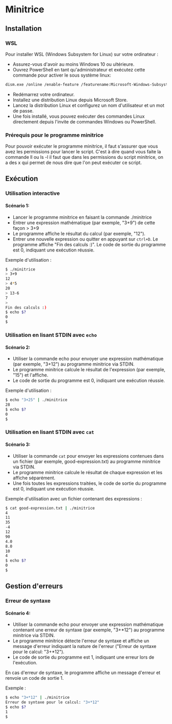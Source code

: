# Minitrice

## Installation
### WSL 

Pour installer WSL (Windows Subsystem for Linux) sur votre ordinateur :
- Assurez-vous d'avoir au moins Windows 10 ou ultérieure.
- Ouvrez PowerShell en tant qu'administrateur et exécutez cette commande pour activer le sous système linux:
````bash
dism.exe /online /enable-feature /featurename:Microsoft-Windows-Subsystem-Linux /all /norestart
````
- Redémarrez votre ordinateur.
- Installez une distribution Linux depuis Microsoft Store.
- Lancez la distribution Linux et configurez un nom d'utilisateur et un mot de passe.
- Une fois installé, vous pouvez exécuter des commandes Linux directement depuis l'invite de commandes Windows ou PowerShell.

### Prérequis pour le programme minitrice
Pour pouvoir exécuter le programme minitrice, il faut s'assurer que vous avez les permissions pour lancer le script. C'est à dire quand vous faite la commande ll ou ls -l il faut que dans les permissions du script minitrice, on a des x qui permet de nous dire que l'on peut exécuter ce script. 
## Exécution

### Utilisation interactive
#### Scénario 1:
- Lancer le programme minitrice en faisant la commande ./minitrice
- Entrer une expression mathématique (par exemple, "3+9") de cette façon > 3+9
- Le programme affiche le résultat du calcul (par exemple, "12").
- Entrer une nouvelle expression ou quitter en appuyant sur `ctrl+D`.
Le programme affiche "Fin des calculs :)".
Le code de sortie du programme est 0, indiquant une exécution réussie.

Exemple d'utilisation :

```bash
$ ./minitrice
> 3+9
12
> 4*5
20
> 13-6
7
>
Fin des calculs :)
$ echo $?
0
$ 
```

### Utilisation en lisant STDIN avec `echo`
#### Scénario 2:
- Utiliser la commande echo pour envoyer une expression mathématique (par exemple, "3+12") au programme minitrice via STDIN.
- Le programme minitrice calcule le résultat de l'expression (par exemple, "15") et l'affiche.
- Le code de sortie du programme est 0, indiquant une exécution réussie.

Exemple d'utilisation :

```bash
$ echo "3+25" | ./minitrice
28
$ echo $?
0
$ 
```
### Utilisation en lisant STDIN avec `cat`
#### Scénario 3:
- Utiliser la commande `cat` pour envoyer les expressions contenues dans un fichier (par exemple, good-expression.txt) au programme minitrice via STDIN.
- Le programme minitrice calcule le résultat de chaque expression et les affiche séparément.
- Une fois toutes les expressions traitées, le code de sortie du programme est 0, indiquant une exécution réussie.
  
Exemple d'utilisation avec un fichier contenant des expressions :

```bash
$ cat good-expression.txt | ./minitrice
4
11
35
-4
12
90
4.0
8.0
10
4
$ echo $?
0
$ 
```

## Gestion d'erreurs

### Erreur de syntaxe
#### Scénario 4:
- Utiliser la commande echo pour envoyer une expression mathématique contenant une erreur de syntaxe (par exemple, "3+*12") au programme minitrice via STDIN.
- Le programme minitrice détecte l'erreur de syntaxe et affiche un message d'erreur indiquant la nature de l'erreur ("Erreur de syntaxe pour le calcul: "3+*12").
- Le code de sortie du programme est 1, indiquant une erreur lors de l'exécution.

En cas d'erreur de syntaxe, le programme affiche un message d'erreur et renvoie un code de sortie 1.

Exemple :

```bash
$ echo "3+*12" | ./minitrice
Erreur de syntaxe pour le calcul: "3+*12"
$ echo $?
1
$ 
```

